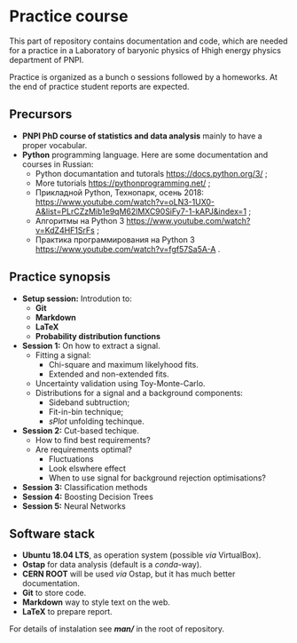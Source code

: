 # Practice course

This part of repository contains documentation and code, which are needed for a practice in a Laboratory of baryonic physics of Hhigh energy physics department of PNPI.

Practice is organized as a bunch o sessions followed by a homeworks. At the end of practice student reports are expected.

## Precursors
* **PNPI PhD course of statistics and data analysis** mainly to have a proper vocabular.
* **Python** programming language. Here are some documentation and courses in Russian:
  - Python documantation and tutorals https://docs.python.org/3/ ; 
  - More tutorials https://pythonprogramming.net/ ;
  - Прикладной Python, Технопарк, осень 2018: https://www.youtube.com/watch?v=oLN3-1UX0-A&list=PLrCZzMib1e9qM62lMXC90SiFy7-1-kAPJ&index=1 ;
  - Алгоритмы на Python 3 https://www.youtube.com/watch?v=KdZ4HF1SrFs ;
  - Практика программирования на Python 3 https://www.youtube.com/watch?v=fgf57Sa5A-A .

## Practice synopsis
  * **Setup session:** Introdution to:
    * **Git**
    * **Markdown**
    * **LaTeX**
    * **Probability distribution functions**
  * **Session 1:** On how to extract a signal.
    * Fitting a signal:
      - Chi-square and maximum likelyhood fits.
      - Extended and non-extended fits.
    * Uncertainty validation using Toy-Monte-Carlo.
    * Distributions for a signal and a background components:
      - Sideband subtruction;
      - Fit-in-bin technique;
      - _sPlot_ unfolding techinque.
  * **Session 2:** Cut-based techique.
    * How to find best requirements?
    * Are requirements optimal?
      - Fluctuations
      - Look elswhere effect
      - When to use signal for background rejection optimisations?
  * **Session 3:** Classification methods
  * **Session 4:** Boosting Decision Trees
  * **Session 5:** Neural Networks

## Software stack
 * **Ubuntu 18.04 LTS**, as operation system (possible _via_ VirtualBox).
 * **Ostap** for data analysis (default is a _conda_-way).
 * **CERN ROOT** will be used _via_ Ostap, but it has much better documentation.
 * **Git** to store code.
 * **Markdown**  way to style text on the web.
 * **LaTeX** to prepare report.

For details of instalation see **_man/_** in the root of repository.
